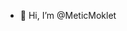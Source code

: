 - 👋 Hi, I’m @MeticMoklet
<!-- - 👀 I’m interested in ...
- 🌱 I’m currently learning ...
- 💞️ I’m looking to collaborate on ...
- 📫 How to reach me ... -->

<!---
MeticMoklet/MeticMoklet is a ✨ special ✨ repository because its `README.md` (this file) appears on your GitHub profile.
You can click the Preview link to take a look at your changes.
--->
